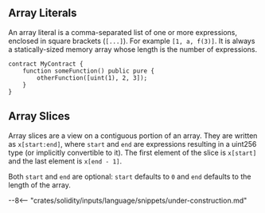 ## Array Literals

An array literal is a comma-separated list of one or more expressions,
enclosed in square brackets (`[...]`). For example `[1, a, f(3)]`.
It is always a statically-sized memory array whose length is the number
of expressions.

```solidity
contract MyContract {
    function someFunction() public pure {
        otherFunction([uint(1), 2, 3]);
    }
}
```

## Array Slices

Array slices are a view on a contiguous portion of an array. They are
written as `x[start:end]`, where `start` and `end` are expressions
resulting in a uint256 type (or implicitly convertible to it). The first
element of the slice is `x[start]` and the last element is `x[end - 1]`.

Both `start` and `end` are optional: `start` defaults to `0` and `end`
defaults to the length of the array.

--8<-- "crates/solidity/inputs/language/snippets/under-construction.md"
